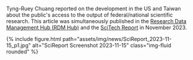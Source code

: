 Tyng-Ruey Chuang reported on the development in the US and Taiwan about the public's access to the output of federal/national scientific research. This article was simultaneously published in the [Research Data Management Hub (RDM Hub)](https://rdm.depositar.io/zh_TW/news/20231115-us-taiwan-recent-public-access-development) and the [SciTech Report](https://www.scimonth.com.tw/archives/7684) in November 2023.

<div class="row">
    <div class="col-sm mt-3 mt-md-0">
        {% include figure.html path="assets/img/news/SciReport_2023-11-15_p1.jpg" alt="SciReport Screenshot 2023-11-15" class="img-fluid rounded" %}
    </div>
</div>
